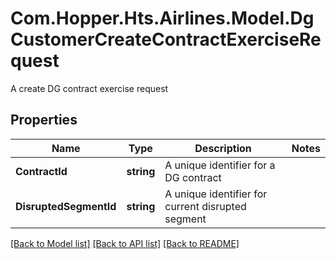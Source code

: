 # Com.Hopper.Hts.Airlines.Model.DgCustomerCreateContractExerciseRequest
A create DG contract exercise request

## Properties

Name | Type | Description | Notes
------------ | ------------- | ------------- | -------------
**ContractId** | **string** | A unique identifier for a DG contract | 
**DisruptedSegmentId** | **string** | A unique identifier for current disrupted segment | 

[[Back to Model list]](../README.md#documentation-for-models) [[Back to API list]](../README.md#documentation-for-api-endpoints) [[Back to README]](../README.md)

